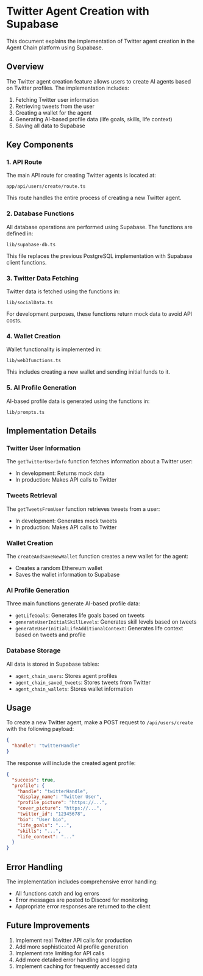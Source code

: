 # Twitter Agent Creation with Supabase

This document explains the implementation of Twitter agent creation in the Agent Chain platform using Supabase.

## Overview

The Twitter agent creation feature allows users to create AI agents based on Twitter profiles. The implementation includes:

1. Fetching Twitter user information
2. Retrieving tweets from the user
3. Creating a wallet for the agent
4. Generating AI-based profile data (life goals, skills, life context)
5. Saving all data to Supabase

## Key Components

### 1. API Route

The main API route for creating Twitter agents is located at:
```
app/api/users/create/route.ts
```

This route handles the entire process of creating a new Twitter agent.

### 2. Database Functions

All database operations are performed using Supabase. The functions are defined in:
```
lib/supabase-db.ts
```

This file replaces the previous PostgreSQL implementation with Supabase client functions.

### 3. Twitter Data Fetching

Twitter data is fetched using the functions in:
```
lib/socialData.ts
```

For development purposes, these functions return mock data to avoid API costs.

### 4. Wallet Creation

Wallet functionality is implemented in:
```
lib/web3functions.ts
```

This includes creating a new wallet and sending initial funds to it.

### 5. AI Profile Generation

AI-based profile data is generated using the functions in:
```
lib/prompts.ts
```

## Implementation Details

### Twitter User Information

The `getTwitterUserInfo` function fetches information about a Twitter user:
- In development: Returns mock data
- In production: Makes API calls to Twitter

### Tweets Retrieval

The `getTweetsFromUser` function retrieves tweets from a user:
- In development: Generates mock tweets
- In production: Makes API calls to Twitter

### Wallet Creation

The `createAndSaveNewWallet` function creates a new wallet for the agent:
- Creates a random Ethereum wallet
- Saves the wallet information to Supabase

### AI Profile Generation

Three main functions generate AI-based profile data:
- `getLifeGoals`: Generates life goals based on tweets
- `generateUserInitialSkillLevels`: Generates skill levels based on tweets
- `generateUserInitialLifeAdditionalContext`: Generates life context based on tweets and profile

### Database Storage

All data is stored in Supabase tables:
- `agent_chain_users`: Stores agent profiles
- `agent_chain_saved_tweets`: Stores tweets from Twitter
- `agent_chain_wallets`: Stores wallet information

## Usage

To create a new Twitter agent, make a POST request to `/api/users/create` with the following payload:

```json
{
  "handle": "twitterHandle"
}
```

The response will include the created agent profile:

```json
{
  "success": true,
  "profile": {
    "handle": "twitterHandle",
    "display_name": "Twitter User",
    "profile_picture": "https://...",
    "cover_picture": "https://...",
    "twitter_id": "12345678",
    "bio": "User bio",
    "life_goals": "...",
    "skills": "...",
    "life_context": "..."
  }
}
```

## Error Handling

The implementation includes comprehensive error handling:
- All functions catch and log errors
- Error messages are posted to Discord for monitoring
- Appropriate error responses are returned to the client

## Future Improvements

1. Implement real Twitter API calls for production
2. Add more sophisticated AI profile generation
3. Implement rate limiting for API calls
4. Add more detailed error handling and logging
5. Implement caching for frequently accessed data 